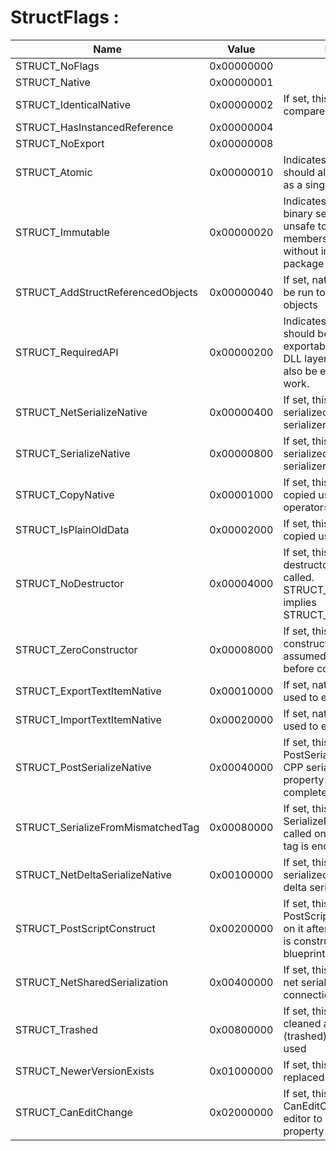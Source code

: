 # StructFlags :
|Name                                |Value               |Description                                                                                                                                                                                                                                                     |USTRUCT                                                                                                                   |
|------------------------------------|--------------------|----------------------------------------------------------------------------------------------------------------------------------------------------------------------------------------------------------------------------------------------------------------|--------------------------------------------------------------------------------------------------------------------------|
|STRUCT_NoFlags                      |0x00000000          |                                                                                                                                                                                                                                                                |                                                                                                                          |
|STRUCT_Native                       |0x00000001          |                                                                                                                                                                                                                                                                |                                                                                                                          |
|STRUCT_IdenticalNative              |0x00000002          |If set, this struct will be compared using native code                                                                                                                                                                                                          |                                                                                                                          |
|STRUCT_HasInstancedReference        |0x00000004          |                                                                                                                                                                                                                                                                |                                                                                                                          |
|STRUCT_NoExport                     |0x00000008          |                                                                                                                                                                                                                                                                |                                                                                                                          |
|STRUCT_Atomic                       |0x00000010          |Indicates that this struct should always be serialized as a single unit                                                                                                                                                                                         |Atomic (Specifier/USTRUCT/Atomic.md)                                                                                      |
|STRUCT_Immutable                    |0x00000020          |Indicates that this struct uses binary serialization; it is unsafe to add/remove members from this struct without incrementing the package version                                                                                                              |immutable (Specifier/USTRUCT/immutable.md)                                                                                |
|STRUCT_AddStructReferencedObjects   |0x00000040          |If set, native code needs to be run to find referenced objects                                                                                                                                                                                                  |                                                                                                                          |
|STRUCT_RequiredAPI                  |0x00000200          |Indicates that this struct should be exportable/importable at the DLL layer. Base structs must also be exportable for this to work.                                                                                                                             |                                                                                                                          |
|STRUCT_NetSerializeNative           |0x00000400          |If set, this struct will be serialized using the CPP net serializer                                                                                                                                                                                             |                                                                                                                          |
|STRUCT_SerializeNative              |0x00000800          |If set, this struct will be serialized using the CPP serializer                                                                                                                                                                                                 |                                                                                                                          |
|STRUCT_CopyNative                   |0x00001000          |If set, this struct will be copied using the CPP operator=                                                                                                                                                                                                      |                                                                                                                          |
|STRUCT_IsPlainOldData               |0x00002000          |If set, this struct will be copied using memcpy                                                                                                                                                                                                                 |                                                                                                                          |
|STRUCT_NoDestructor                 |0x00004000          |If set, this struct has no destructor and non will be called. STRUCT_IsPlainOldData implies STRUCT_NoDestructor                                                                                                                                                 |                                                                                                                          |
|STRUCT_ZeroConstructor              |0x00008000          |If set, this struct will not be constructed because it is assumed that memory is zero before construction.                                                                                                                                                      |                                                                                                                          |
|STRUCT_ExportTextItemNative         |0x00010000          |If set, native code will be used to export text                                                                                                                                                                                                                 |                                                                                                                          |
|STRUCT_ImportTextItemNative         |0x00020000          |If set, native code will be used to export text                                                                                                                                                                                                                 |                                                                                                                          |
|STRUCT_PostSerializeNative          |0x00040000          |If set, this struct will have PostSerialize called on it after CPP serializer or tagged property serialization is complete                                                                                                                                      |                                                                                                                          |
|STRUCT_SerializeFromMismatchedTag   |0x00080000          |If set, this struct will have SerializeFromMismatchedTag called on it if a mismatched tag is encountered.                                                                                                                                                       |                                                                                                                          |
|STRUCT_NetDeltaSerializeNative      |0x00100000          |If set, this struct will be serialized using the CPP net delta serializer                                                                                                                                                                                       |                                                                                                                          |
|STRUCT_PostScriptConstruct          |0x00200000          |If set, this struct will be have PostScriptConstruct called on it after a temporary object is constructed in a running blueprint                                                                                                                                |                                                                                                                          |
|STRUCT_NetSharedSerialization       |0x00400000          |If set, this struct can share net serialization state across connections                                                                                                                                                                                        |                                                                                                                          |
|STRUCT_Trashed                      |0x00800000          |If set, this struct has been cleaned and sanitized (trashed) and should not be used                                                                                                                                                                             |                                                                                                                          |
|STRUCT_NewerVersionExists           |0x01000000          |If set, this structure has been replaced via reinstancing                                                                                                                                                                                                       |                                                                                                                          |
|STRUCT_CanEditChange                |0x02000000          |If set, this struct will have CanEditChange on it in the editor to determine if a child property can be edited                                                                                                                                                  |                                                                                                                          |
